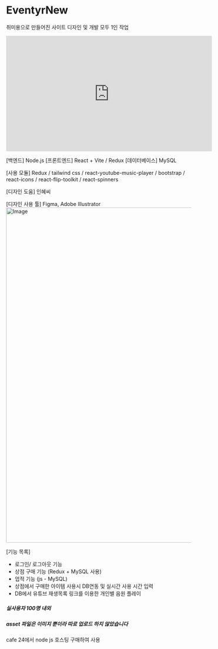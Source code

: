 # EventyrNew

취미용으로 만들어진 사이트
디자인 및 개발 모두 1인 작업

<iframe width="560" height="315" src="https://www.youtube.com/embed/U81XJHe3gow?si=4dwtAV52lByB8Fdz&amp;start=1" title="YouTube video player" frameborder="0" allow="accelerometer; autoplay; clipboard-write; encrypted-media; gyroscope; picture-in-picture; web-share" referrerpolicy="strict-origin-when-cross-origin" allowfullscreen></iframe>

[백엔드] Node.js
[프론트엔드] React + Vite / Redux 
[데이터베이스] MySQL

[사용 모듈] Redux / tailwind css / react-youtube-music-player / bootstrap / react-icons / react-flip-toolkit / react-spinners

[디자인 도움] 인혜씨

[디자인 사용 툴] Figma, Adobe Illustrator
<img width="1042" height="914" alt="Image" src="https://github.com/user-attachments/assets/95bdee6a-bb83-4f76-9f55-30b65eecc186" />

[기능 목록] 

- 로그인/ 로그아웃 기능 
- 상점 구매 기능 (Redux + MySQL 사용)
- 업적 기능 (js - MySQL)
- 상점에서 구매한 아이템 사용시 DB연동 및 실시간 사용 시간 입력
- DB에서 유튜브 재생목록 링크를 이용한 개인별 음원 플레이

##### 실사용자 100명 내외 
##### asset 파일은 이미지 뿐이라 따로 업로드 하지 않았습니다  

cafe 24에서 node js 호스팅 구매하여 사용
  

